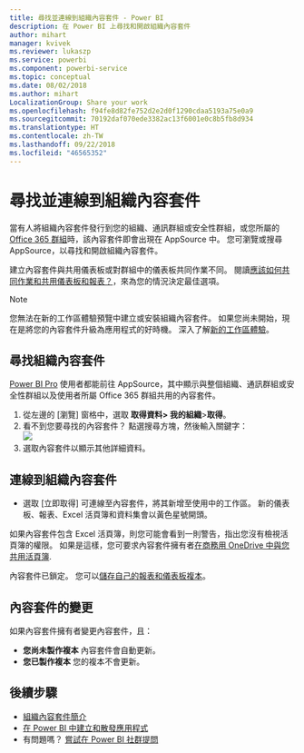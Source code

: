 ```yaml
---
title: 尋找並連線到組織內容套件 - Power BI
description: 在 Power BI 上尋找和開啟組織內容套件
author: mihart
manager: kvivek
ms.reviewer: lukaszp
ms.service: powerbi
ms.component: powerbi-service
ms.topic: conceptual
ms.date: 08/02/2018
ms.author: mihart
LocalizationGroup: Share your work
ms.openlocfilehash: f94fe8d82fe752d2e2d0f1290cdaa5193a75e0a9
ms.sourcegitcommit: 70192daf070ede3382ac13f6001e0c8b5fb8d934
ms.translationtype: HT
ms.contentlocale: zh-TW
ms.lasthandoff: 09/22/2018
ms.locfileid: "46565352"
---
```

# <a name="find-and-connect-to-an-organizational-content-pack"></a>尋找並連線到組織內容套件

當有人將組織內容套件發行到您的組織、通訊群組或安全性群組，或您所屬的 [Office 365 群組](https://support.office.com/article/Create-a-group-in-Office-365-7124dc4c-1de9-40d4-b096-e8add19209e9)時，該內容套件即會出現在 AppSource 中。  您可瀏覽或搜尋 AppSource，以尋找和開啟組織內容套件。

建立內容套件與共用儀表板或對群組中的儀表板共同作業不同。 閱讀[應該如何共同作業和共用儀表板和報表？](../service-how-to-collaborate-distribute-dashboards-reports.md)，來為您的情況決定最佳選項。

> [!NOTE]
> 您無法在新的工作區體驗預覽中建立或安裝組織內容套件。 如果您尚未開始，現在是將您的內容套件升級為應用程式的好時機。 深入了解[新的工作區體驗](../service-create-the-new-workspaces.md)。
> 

## <a name="find-an-organizational-content-pack"></a>尋找組織內容套件
[Power BI Pro](https://powerbi.microsoft.com/pricing) 使用者都能前往 AppSource，其中顯示與整個組織、通訊群組或安全性群組以及使用者所屬 Office 365 群組共用的內容套件。  

1. 從左邊的 [瀏覽] 窗格中，選取 **取得資料\> 我的組織**\>**取得**。
2. 看不到您要尋找的內容套件？ 點選搜尋方塊，然後輸入關鍵字：  
    ![](media/end-user-content-pack/cp_searchbox.png)
3. 選取內容套件以顯示其他詳細資料。

## <a name="connect-to-an-organizational-content-pack"></a>連線到組織內容套件
* 選取 [立即取得] 可連線至內容套件，將其新增至使用中的工作區。 新的儀表板、報表、Excel 活頁簿和資料集會以黃色星號開頭。

如果內容套件包含 Excel 活頁簿，則您可能會看到一則警告，指出您沒有檢視活頁簿的權限。 如果是這樣，您可要求內容套件擁有者[在商務用 OneDrive 中與您共用活頁簿](https://support.office.com/en-us/article/Share-documents-or-folders-in-Office-365-1fe37332-0f9a-4719-970e-d2578da4941c). 

內容套件已鎖定。 您可以[儲存自己的報表和儀表板複本](../service-organizational-content-pack-copy-refresh-access.md)。 

## <a name="changes-to-the-content-pack"></a>內容套件的變更
如果內容套件擁有者變更內容套件，且： 

* **您尚未製作複本** 內容套件會自動更新。
* **您已製作複本** 您的複本不會更新。 

## <a name="next-steps"></a>後續步驟
* [組織內容套件簡介](../service-organizational-content-pack-introduction.md)  
* [在 Power BI 中建立和散發應用程式](end-user-create-apps.md)
* 有問題嗎？ [嘗試在 Power BI 社群提問](http://community.powerbi.com/)


